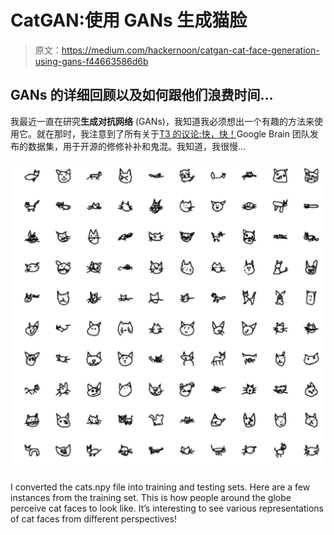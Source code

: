 # CatGAN:使用 GANs 生成猫脸

> 原文：<https://medium.com/hackernoon/catgan-cat-face-generation-using-gans-f44663586d6b>

## GANs 的详细回顾以及如何跟他们浪费时间…

我最近一直在研究**生成对抗网络** (GANs)，我知道我必须想出一个有趣的方法来使用它。就在那时，我注意到了所有关于[T3 的议论:快，快！](https://quickdraw.withgoogle.com/data)Google Brain 团队发布的数据集，用于开源的修修补补和鬼混。我知道，我很慢…

![](img/4fac4dd740210da088794c31306f9803.png)

I converted the cats.npy file into training and testing sets. Here are a few instances from the training set. This is how people around the globe perceive cat faces to look like. It’s interesting to see various representations of cat faces from different perspectives!